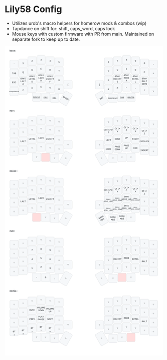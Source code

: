 # Lily58 Config

- Utilizes urob's macro helpers for homerow mods & combos (wip)
- Tapdance on shift for: shift, caps_word, caps lock
- Mouse keys with custom firmware with PR from main. Maintained on separate fork to keep up to date.

![keymap](/draw/lily58.svg)
